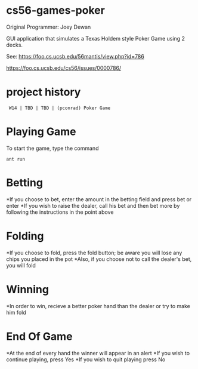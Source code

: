 cs56-games-poker
================



Original Programmer: Joey Dewan
        
GUI application that simulates a Texas Holdem style Poker Game using 2 decks.

See: https://foo.cs.ucsb.edu/56mantis/view.php?id=786

https://foo.cs.ucsb.edu/cs56/issues/0000786/

project history
===============
```
 W14 | TBD | TBD | (pconrad) Poker Game
```

Playing Game
============
To start the game, type the command
```
ant run
```

Betting
=======
*If you choose to bet, enter the amount in the betting field and press bet or enter
*If you wish to raise the dealer, call his bet and then bet more by following the instructions in the point above

Folding
=======
*If you choose to fold, press the fold button; be aware you will lose any chips you placed in the pot
*Also, if you choose not to call the dealer's bet, you will fold

Winning
=======
*In order to win, recieve a better poker hand than the dealer or try to make him fold

End Of Game
===========
*At the end of every hand the winner will appear in an alert
*If you wish to continue playing, press Yes
*If you wish to quit playing press No
